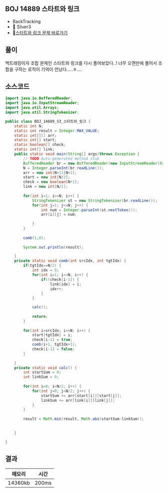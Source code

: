 ## BOJ 14889 스타트와 링크 
- BackTracking 
- 🥈 Silver3 
- 🔗[스타트와 링크 문제 바로가기](https://www.acmicpc.net/problem/14889)



## 풀이

백트래킹이자 조합 문제인 스타트와 링크를 다시 풀어보았다..! 
너무 오랜만에 풀어서 조합을 구하는 로직이 기억이 안났다.....ㅎ....


## 소스코드
~~~java
import java.io.BufferedReader;
import java.io.InputStreamReader;
import java.util.Arrays;
import java.util.StringTokenizer;

public class BOJ_14889_S3_스타트와_링크 {
	static int N;
	static int result = Integer.MAX_VALUE;
	static int[][] arr;
	static int[] start;
	static boolean[] check;
	static int[] link;
	public static void main(String[] args)throws Exception {
		// TODO Auto-generated method stub
		BufferedReader br = new BufferedReader(new InputStreamReader(System.in));
		N = Integer.parseInt(br.readLine());
		arr = new int[N+1][N+1];
		start = new int[N/2];
		check = new boolean[N+1];
		link = new int[N/2];
		
		for(int i=1; i<=N; i++) {
			StringTokenizer st = new StringTokenizer(br.readLine());
			for(int j=1; j<=N; j++) {
				int num = Integer.parseInt(st.nextToken());
				arr[i][j] = num;
				
			}
		}
		
		comb(1,0);
		
		System.out.println(result);

	}
	private static void comb(int srcIdx, int tgtIdx) {
		if(tgtIdx==N/2) {
			int idx = 0;
			for(int i=1; i<=N; i++) {
				if(!check[i-1]) {
					link[idx] = i;
					idx++;
				}
			}

			calc();
			
			return;
		}
		
		for(int i=srcIdx; i<=N; i++) {
			start[tgtIdx] = i;
			check[i-1] = true;
			comb(i+1, tgtIdx+1);
			check[i-1] = false;
		}
		
	}
	private static void calc() {
		int startSum = 0;
		int linkSum = 0;
		
		for(int i=0; i<N/2; i++) {
			for(int j=0; j<N/2; j++) {
				startSum += arr[start[i]][start[j]];
				linkSum += arr[link[i]][link[j]];
			}
		}
		
		result = Math.min(result, Math.abs(startSum-linkSum));
	
		
	}

}

~~~

## 결과 

| 메모리  | 시간 |
|----|----|
| 14360kb| 200ms|